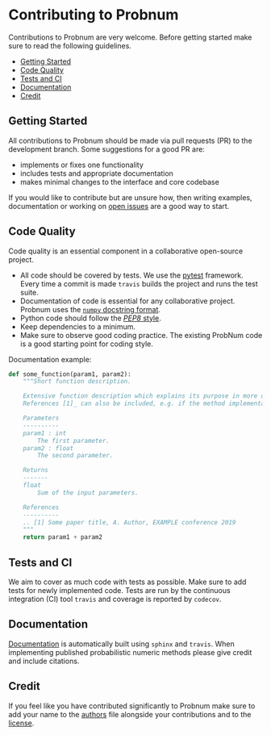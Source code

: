 # Contributing to Probnum

Contributions to Probnum are very welcome. Before getting started make sure to read the following guidelines.

* [Getting Started](#getting-started)
* [Code Quality](#code-quality)
* [Tests and CI](#tests-ci)
* [Documentation](#documentation)
* [Credit](#credit)

## <a name="getting-started"></a>Getting Started

All contributions to Probnum should be made via pull requests (PR) to the development branch. Some suggestions for a
good PR are:

- implements or fixes one functionality
- includes tests and appropriate documentation
- makes minimal changes to the interface and core codebase

If you would like to contribute but are unsure how, then writing examples, documentation or working on
[open issues](https://github.com/probabilistic-numerics/probnum/issues) are a good way to start.

## <a name="code-quality"></a>Code Quality

Code quality is an essential component in a collaborative open-source project.

- All code should be covered by tests. We use the [pytest](https://docs.pytest.org/) framework. Every time a commit is
made `travis` builds the project and runs the test suite.
- Documentation of code is essential for any collaborative project. Probnum uses the
[`numpy` docstring format](https://numpydoc.readthedocs.io/en/latest/format.html).
- Python code should follow the [*PEP8* style](https://www.python.org/dev/peps/pep-0008/).
- Keep dependencies to a minimum.
- Make sure to observe good coding practice. The existing ProbNum code is a good starting point for coding style.

Documentation example:

```python
def some_function(param1, param2):
    """Short function description.

    Extensive function description which explains its purpose in more detail and may reference parameters or output.
    References [1]_ can also be included, e.g. if the method implementation is based on a paper.

    Parameters
    ----------
    param1 : int
        The first parameter.
    param2 : float
        The second parameter.

    Returns
    -------
    float
        Sum of the input parameters.

    References
    ----------
    .. [1] Some paper title, A. Author, EXAMPLE conference 2019
    """
    return param1 + param2
```

## <a name="tests-ci"></a>Tests and CI

We aim to cover as much code with tests as possible. Make sure to add tests for newly implemented code. Tests are run by
the continuous integration (CI) tool `travis` and coverage is reported by `codecov`.

## <a name="documentation"></a>Documentation

[Documentation](https://probabilistic-numerics.github.io/probnum/modules.html) is automatically built using `sphinx` and
`travis`. When implementing published probabilistic numeric methods please give credit and include citations.


## <a name="credit"></a>Credit

If you feel like you have contributed significantly to Probnum make sure to add your name to the [authors](https://github.com/probabilistic-numerics/probnum/blob/master/AUTHORS.md)
file alongside your contributions and to the [license](https://github.com/probabilistic-numerics/probnum/blob/master/LICENSE.txt).

